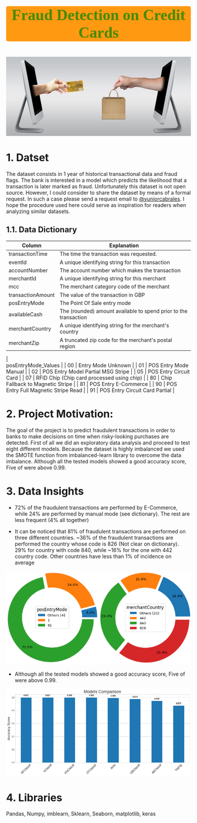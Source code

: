 <p style = "font-size : 42px; color : #458B00 ; font-family : 'Comic Sans MS'; text-align : center; background-color : #FF9912; border-radius: 5px 5px;"><strong>Fraud Detection on Credit Cards</strong></p>

![pie_plot](images/Ecommerce.jpg?raw=true)

# 1. Datset
The dataset consists in 1 year of historical transactional data and fraud flags. The bank is interested in a model which predicts the likelihood that a transaction is later marked as fraud. 
Unfortunately this dataset is not open source. However, I could consider to share the dataset by means of a formal request. In such a case please send a request email to [@yuniorcabrales](yuniorcabrales@gmail.com). I hope the procedure used here could serve as inspiration for readers when analyzing similar datasets.

## 1.1. Data Dictionary

| Column                                                                                                                                                                                                          | Explanation                                                                                                                            |
|-----------------------------------------------------------------------------------------------------------------------------------------------------------------------------------------------------------------|----------------------------------------------------------------------------------------------------------------------------------------|
| transactionTime                                                                                                                                                                                                     | The time the transaction was requested.                                                                              |
| eventId                                                                                                                                                                                                      | A unique identifying string for this transaction                                                                                   |
| accountNumber                                                        | The account number which makes the transaction                                                                               |
| merchantId                                                          | A unique identifying string for this merchant                                  |
| mcc                                                              | The merchant category code of the merchant                                                                              |
| transactionAmount                                                                                                                                                                                               | The value of the transaction in GBP                                                                     |
| posEntryMode                                                                                                                                                                                         | The Point Of Sale entry mode                                                                           |
| availableCash                                                                                                                                                                                  | The (rounded) amount available to spend prior to the transaction                                                                        |
| merchantCountry                                                                                                                                                                                     | A unique identifying string for the merchant's country                                                                                     |
| merchantZip                                                                                                                                                                                       | A truncated zip code for the merchant's postal region    |
|                                                      
posEntryMode_Values                                                                                    |
| 00                                                                                                                                                                                              | Entry Mode Unknown                                                                       |
| 01                                                                                                                                                                                                 | POS Entry Mode Manual                                                                         |
| 02                                                                                                                                                                                                      | POS Entry Model Partial MSG Stripe                                                                 |
| 05                                                                                                                                                                                                    | POS Entry Circuit Card                                                                |
| 07                                                                                                                                                                                                         | RFID Chip (Chip card processed using chip)                                                                   |
| 80                                                                                                                                                                                                         | Chip Fallback to Magnetic Stripe                                                                        |
| 81                                                                                                                                                                                                         | POS Entry E-Commerce                                                                        |
| 90                                                                                                                                                                                                    | POS Entry Full Magnetic Stripe Read                                                                    |
| 91                          | POS Entry Circuit Card Partial                                                                |               


# 2. Project Motivation:

The goal of the project is to predict fraudulent transactions in order to banks to make decisions on time when risky-looking purchases are detected. First of all we did an exploratory data analysis and proceed to test eight different models. Because the dataset is highly imbalanced we used the SMOTE function from imbalanced-learn library to overcome the data imbalance. Although all the tested models showed a good accuracy score, Five of were above 0.99.

# 3. Data Insights
* 72% of the fraudulent transactions are performed by E-Commerce, while 24% are performed by manual mode (see dictionary). The rest are less frequent (4% all together)

* It can be noticed that 81% of fraudulent transactions are performed on three different countries. ~36% of the fraudulent transactions are performed the country whose code is 826 (Not clear on dictionary). 29% for country with code 840, while ~16% for the one with 442 country code. Other countries have less than 1% of incidence on average 

![pie_plot](images/img1.png?raw=true)

* Although all the tested models showed a good accuracy score, Five of were above 0.99.

![plot](images/img2.png?raw=true)

# 4. Libraries

Pandas, Numpy, imblearn, Sklearn, Seaborn, matplotlib, keras